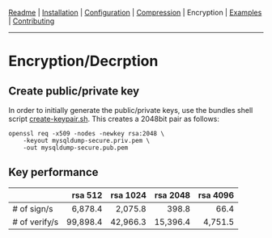 [Readme](https://github.com/cytopia/mysqldump-secure/blob/master/README.md) |
[Installation](https://github.com/cytopia/mysqldump-secure/blob/master/doc/INSTALL.md) |
[Configuration](https://github.com/cytopia/mysqldump-secure/blob/master/doc/SETUP.md) |
[Compression](https://github.com/cytopia/mysqldump-secure/blob/master/doc/COMPRESSION.md) |
Encryption |
[Examples](https://github.com/cytopia/mysqldump-secure/blob/master/doc/EXAMPLES.md) |
[Contributing](https://github.com/cytopia/mysqldump-secure/blob/master/CONTRIBUTING.md)

---


# Encryption/Decrption

## Create public/private key

In order to initially generate the public/private keys, use the bundles shell script [create-keypair.sh](https://github.com/cytopia/mysqldump-secure/blob/master/bin/create-keypair.sh). This creates a 2048bit pair as follows:
```shell
openssl req -x509 -nodes -newkey rsa:2048 \
	-keyout mysqldump-secure.priv.pem \
	-out mysqldump-secure.pub.pem
```

## Key performance

|               | rsa 512  | rsa 1024 | rsa 2048 | rsa 4096 |
|---------------|---------:|---------:|---------:|---------:|
| # of sign/s   |  6,878.4 |  2,075.8 |    398.8 |     66.4 |
| # of verify/s | 99,898.4 | 42,966.3 | 15,396.4 |  4,751.5 |
